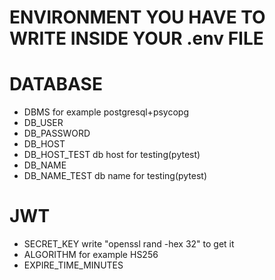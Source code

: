# ENVIRONMENT YOU HAVE TO WRITE INSIDE YOUR .env FILE
# DATABASE 
- DBMS for example postgresql+psycopg
- DB_USER
- DB_PASSWORD
- DB_HOST
- DB_HOST_TEST db host for testing(pytest)
- DB_NAME
- DB_NAME_TEST db name for testing(pytest)
# JWT
- SECRET_KEY write "openssl rand -hex 32" to get it
- ALGORITHM for example HS256
- EXPIRE_TIME_MINUTES 

